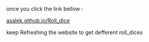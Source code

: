 once you click the link bellow :

<a href="asalek.github.io/Roll_dice">asalek.github.io/Roll_dice </a>

keep Refreshing the website to get defferent roll_dices
